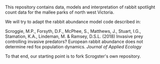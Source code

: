 
This repository contains data, models and interpretation of rabbit spotlight count data for the mallee parks of north west Victoria. 

We will try to adapt the rabbit abundance model code described in: 

Scroggie, M.P., Forsyth, D.F., McPhee, S., Matthews, J., Stuart, I.G., Stamation, K.A., Lindeman, M. & Ramsey, D.S.L. (2018) Invasive prey controlling invasive predators? European rabbit abundance does not determine red fox population dynamics. *Journal of Applied Ecology*

To that end, our starting point is to fork Scrogster's own repository.
